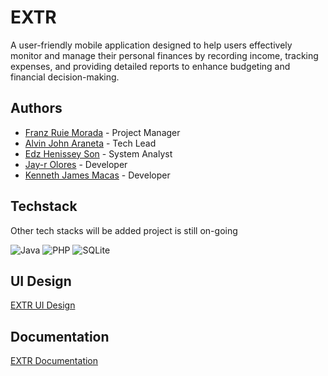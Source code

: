# EXTR
 A user-friendly mobile application designed to help users effectively monitor and manage their personal finances by recording income, tracking expenses, and providing detailed reports to enhance budgeting and financial decision-making.

## Authors
- [Franz Ruie Morada](https://www.github.com/UnusualRuWei) - Project Manager
- [Alvin John Araneta](https://www.github.com/ajiwnl) - Tech Lead
- [Edz Henissey Son](https://www.github.com/edzzson) - System Analyst
- [Jay-r Olores](https://github.com/jayr-olores) - Developer
- [Kenneth James Macas](https://github.com/soliken1) - Developer

## Techstack
Other tech stacks will be added project is still on-going

![Java](https://img.shields.io/badge/java-%23ED8B00.svg?style=flat-square&logo=openjdk&logoColor=white) ![PHP](https://img.shields.io/badge/php-%23777BB4.svg?style=flat-square&logo=php&logoColor=white) ![SQLite](https://img.shields.io/badge/sqlite-%2307405e.svg?style=flat-square&logo=sqlite&logoColor=white)

## UI Design
[EXTR UI Design](https://www.figma.com/design/mmyOXxq06WnneADJIHGHWI/Expense-Tracker-Mobile?node-id=0-1&t=75P8iLZ9YfnCpkOZ-1)

## Documentation
[EXTR Documentation](https://docs.google.com/document/d/13_XFvjMy-EvWEGbCuuIFWNnsSVNGCSdF-5YcDfk65iY/edit?usp=sharing)
